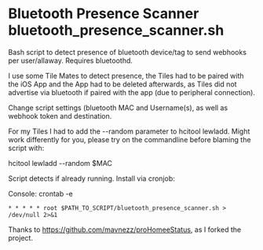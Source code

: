# Bluetooth Presence Scanner bluetooth_presence_scanner.sh
Bash script to detect presence of bluetooth device/tag to send webhooks per user/allaway. Requires bluetoothd.

I use some Tile Mates to detect presence, the Tiles had to be paired with the iOS App and the App had to be deleted afterwards, as Tiles did not advertise via bluetooth if paired with the app (due to peripheral connection). 

Change script settings (bluetooth MAC and Username(s), as well as webhook token and destination. 

For my Tiles I had to add the --random parameter to hcitool lewladd. Might work differently for you, please try on the commandline before blaming the script with:

hcitool lewladd --random $MAC

Script detects if already running. Install via cronjob:

Console: crontab -e

```* * * * * root $PATH_TO_SCRIPT/bluetooth_presence_scanner.sh > /dev/null 2>&1```

Thanks to https://github.com/mavnezz/proHomeeStatus, as I forked the project.

